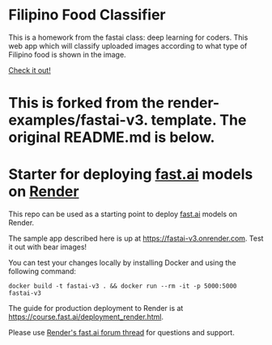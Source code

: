 # Filipino Food Classifier

This is a homework from the fastai class: deep learning for coders. This web app which will classify uploaded images according to what type of Filipino food is shown in the image.

[Check it out!](https://filipino-food-classifier.onrender.com/)

# This is forked from the render-examples/fastai-v3. template. The original README.md is below.



# Starter for deploying [fast.ai](https://www.fast.ai) models on [Render](https://render.com)

This repo can be used as a starting point to deploy [fast.ai](https://github.com/fastai/fastai) models on Render.

The sample app described here is up at https://fastai-v3.onrender.com. Test it out with bear images!

You can test your changes locally by installing Docker and using the following command:

```
docker build -t fastai-v3 . && docker run --rm -it -p 5000:5000 fastai-v3
```

The guide for production deployment to Render is at https://course.fast.ai/deployment_render.html.

Please use [Render's fast.ai forum thread](https://forums.fast.ai/t/deployment-platform-render/33953) for questions and support.
